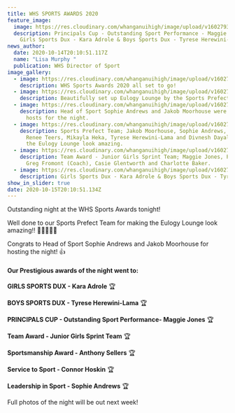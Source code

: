 ```yaml
---
title: WHS SPORTS AWARDS 2020
feature_image:
  image: https://res.cloudinary.com/whanganuihigh/image/upload/v1602793073/News/Sports%20Awards%202020/121487603_1705814056234360_3778987959758287855_o.jpg
  description: Principals Cup - Outstanding Sport Performance - Maggie Jones,
    Girls Sports Dux - Kara Adrole & Boys Sports Dux - Tyrese Herewini-Lama.
news_author:
  date: 2020-10-14T20:10:51.117Z
  name: "Lisa Murphy "
  publication: WHS Director of Sport
image_gallery:
  - image: https://res.cloudinary.com/whanganuihigh/image/upload/v1602793075/News/Sports%20Awards%202020/121731761_1705813979567701_8461948510207561615_o.jpg
    description: WHS Sports Awards 2020 all set to go!
  - image: https://res.cloudinary.com/whanganuihigh/image/upload/v1602793073/News/Sports%20Awards%202020/121272449_1705813999567699_5528666538781816832_o.jpg
    description: Beautifully set up Eulogy Lounge by the Sports Prefect Team.
  - image: https://res.cloudinary.com/whanganuihigh/image/upload/v1602793073/News/Sports%20Awards%202020/121458410_1705813996234366_6430021763728447662_o.jpg
    description: Head of Sport Sophie Andrews and Jakob Moorhouse were fantastic
      hosts for the night.
  - image: https://res.cloudinary.com/whanganuihigh/image/upload/v1602793073/News/Sports%20Awards%202020/121461663_1705814006234365_5904478668619426759_o.jpg
    description: Sports Prefect Team; Jakob Moorhouse, Sophie Andrews, Piper Slade,
      Renee Teers, Mikayla Heka, Tyrese Herewini-Lama and Divnesh Dayal who had
      the Eulogy Lounge look amazing.
  - image: https://res.cloudinary.com/whanganuihigh/image/upload/v1602793073/News/Sports%20Awards%202020/121672335_1705814022901030_3543946754399477130_o.jpg
    description: Team Award - Junior Girls Sprint Team; Maggie Jones, Paris Munro,
      Greg Fromont (Coach), Casie Glentworth and Charlotte Baker.
  - image: https://res.cloudinary.com/whanganuihigh/image/upload/v1602793073/News/Sports%20Awards%202020/121602245_1705814032901029_2669831197338692181_o.jpg
    description: Girls Sports Dux - Kara Adrole & Boys Sports Dux - Tyrese Herewini-Lama.
show_in_slider: true
date: 2020-10-15T20:10:51.134Z
---
```

Outstanding night at the WHS Sports Awards tonight!  

Well done to our Sports Prefect Team for making the Eulogy Lounge look amazing!! 👌🏻🎉💚💛  

Congrats to Head of Sport Sophie Andrews and Jakob Moorhouse for hosting the night! 👍

#### Our Prestigious awards of the night went to:


**GIRLS SPORTS DUX - Kara Adrole**  🏆
  
**BOYS SPORTS DUX - Tyrese Herewini-Lama**  🏆 
 
**PRINCIPALS CUP - Outstanding Sport Performance- Maggie Jones**  🏆
   
**Team Award - Junior Girls Sprint Team**  🏆
  
**Sportsmanship Award - Anthony Sellers**  🏆 
 
**Service to Sport - Connor Hoskin**  🏆  

**Leadership in Sport - Sophie Andrews**  🏆  

Full photos of the night will be out next week!